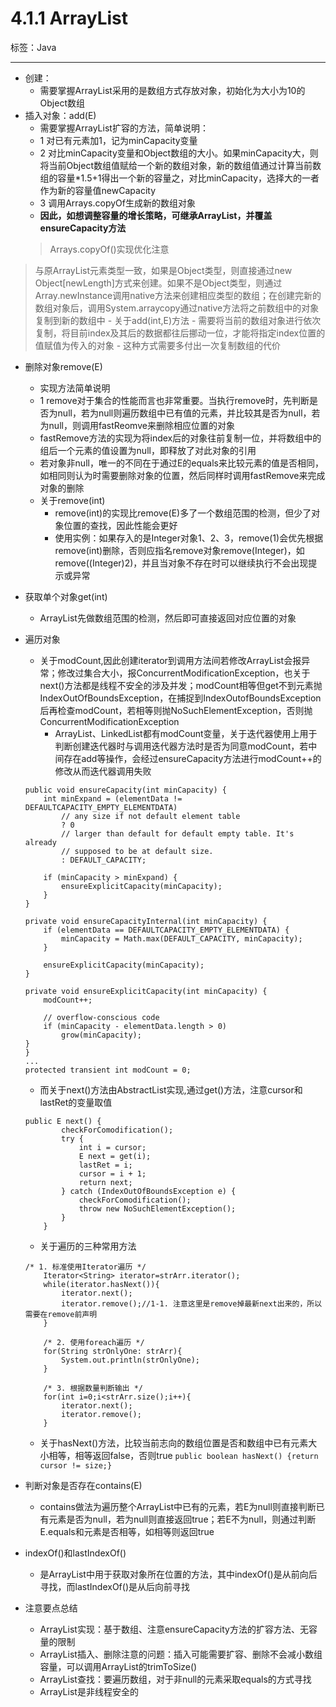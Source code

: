 # 4.1.1 ArrayList

标签：Java

---

- 创建：
	- 需要掌握ArrayList采用的是数组方式存放对象，初始化为大小为10的Object数组
- 插入对象：add(E)
	- 需要掌握ArrayList扩容的方法，简单说明：
	- 1 对已有元素加1，记为minCapacity变量
	- 2 对比minCapacity变量和Object数组的大小。如果minCapacity大，则将当前Object数组值赋给一个新的数组对象，新的数组值通过计算当前数组的容量*1.5+1得出一个新的容量之，对比minCapacity，选择大的一者作为新的容量值newCapacity
	- 3 调用Arrays.copyOf生成新的数组对象
	- **因此，如想调整容量的增长策略，可继承ArrayList，并覆盖ensureCapacity方法**
	> Arrays.copyOf()实现优化注意
> 与原ArrayList元素类型一致，如果是Object类型，则直接通过new Object[newLength]方式来创建。如果不是Object类型，则通过Array.newInstance调用native方法来创建相应类型的数组；在创建完新的数组对象后，调用System.arraycopy通过native方法将之前数组中的对象复制到新的数组中
	- 关于add(int,E)方法
		- 需要将当前的数组对象进行依次复制，将目前index及其后的数据都往后挪动一位，才能将指定index位置的值赋值为传入的对象
		- 这种方式需要多付出一次复制数组的代价
- 删除对象remove(E)
	- 实现方法简单说明
	- 1 remove对于集合的性能而言也非常重要。当执行remove时，先判断是否为null，若为null则遍历数组中已有值的元素，并比较其是否为null，若为null，则调用fastReomve来删除相应位置的对象
	- fastRemove方法的实现为将index后的对象往前复制一位，并将数组中的组后一个元素的值设置为null，即释放了对此对象的引用
	- 若对象非null，唯一的不同在于通过E的equals来比较元素的值是否相同，如相同则认为时需要删除对象的位置，然后同样时调用fastRemove来完成对象的删除
	- 关于remove(int)
		- remove(int)的实现比remove(E)多了一个数组范围的检测，但少了对象位置的查找，因此性能会更好
		- 使用实例：如果存入的是Integer对象1、2、3，remove(1)会优先根据remove(int)删除，否则应指名remove对象remove(Integer)，如remove((Integer)2)，并且当对象不存在时可以继续执行不会出现提示或异常
- 获取单个对象get(int)
	- ArrayList先做数组范围的检测，然后即可直接返回对应位置的对象
- 遍历对象
	- 关于modCount,因此创建iterator到调用方法间若修改ArrayList会报异常；修改过集合大小，报ConcurrentModificationException，也关于next()方法都是线程不安全的涉及并发；modCount相等但get不到元素抛IndexOutOfBoundsException，在捕捉到IndexOutofBoundsException后再检查modCount，若相等则抛NoSuchElementException，否则抛ConcurrentModificationException
		- ArrayList、LinkedList都有modCount变量，关于迭代器使用上用于判断创建迭代器时与调用迭代器方法时是否为同意modCount，若中间存在add等操作，会经过ensureCapacity方法进行modCount++的修改从而迭代器调用失败
	
	```
    public void ensureCapacity(int minCapacity) {
        int minExpand = (elementData != DEFAULTCAPACITY_EMPTY_ELEMENTDATA)
            // any size if not default element table
            ? 0
            // larger than default for default empty table. It's already
            // supposed to be at default size.
            : DEFAULT_CAPACITY;

        if (minCapacity > minExpand) {
            ensureExplicitCapacity(minCapacity);
        }
    }

    private void ensureCapacityInternal(int minCapacity) {
        if (elementData == DEFAULTCAPACITY_EMPTY_ELEMENTDATA) {
            minCapacity = Math.max(DEFAULT_CAPACITY, minCapacity);
        }

        ensureExplicitCapacity(minCapacity);
    }

    private void ensureExplicitCapacity(int minCapacity) {
        modCount++;

        // overflow-conscious code
        if (minCapacity - elementData.length > 0)
            grow(minCapacity);
    }
	}
	...
	protected transient int modCount = 0;
	```
	- 而关于next()方法由AbstractList实现,通过get()方法，注意cursor和lastRet的变量取值
	```
	public E next() {
            checkForComodification();
            try {
                int i = cursor;
                E next = get(i);
                lastRet = i;
                cursor = i + 1;
                return next;
            } catch (IndexOutOfBoundsException e) {
                checkForComodification();
                throw new NoSuchElementException();
            }
        }
	```
	- 关于遍历的三种常用方法
	```
	/* 1. 标准使用Iterator遍历 */
        Iterator<String> iterator=strArr.iterator();
        while(iterator.hasNext()){
            iterator.next();
            iterator.remove();//1-1. 注意这里是remove掉最新next出来的，所以需要在remove前声明
        }

        /* 2. 使用foreach遍历 */
        for(String strOnlyOne: strArr){
            System.out.println(strOnlyOne);
        }

        /* 3. 根据数量判断输出 */
        for(int i=0;i<strArr.size();i++){
            iterator.next();
            iterator.remove();
        }
	```
	- 关于hasNext()方法，比较当前志向的数组位置是否和数组中已有元素大小相等，相等返回false，否则true
	`public boolean hasNext() {return cursor != size;}`
- 判断对象是否存在contains(E)
	- contains做法为遍历整个ArrayList中已有的元素，若E为null则直接判断已有元素是否为null，若为null则直接返回true；若E不为null，则通过判断E.equals和元素是否相等，如相等则返回true
- indexOf()和lastIndexOf()
	- 是ArrayList中用于获取对象所在位置的方法，其中indexOf()是从前向后寻找，而lastIndexOf()是从后向前寻找
- 注意要点总结
	- ArrayList实现：基于数组、注意ensureCapacity方法的扩容方法、无容量的限制
	- ArrayList插入、删除注意的问题：插入可能需要扩容、删除不会减小数组容量，可以调用ArrayList的trimToSize()
	- ArrayList查找：要遍历数组，对于非null的元素采取equals的方式寻找
	- ArrayList是非线程安全的